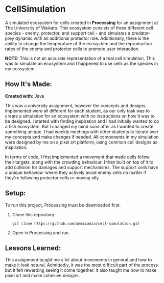 # CellSimulation
A simulated ecosystem for cells created in **Processing** for an assignment at The University of Waikato. This ecosystem consists of three different cell species - enemy, protector, and support cell - and simulates a predator-prey dynamic with an additional protector role. Additionally, there is the ability to change the temperature of the ecosystem and the reproduction rates of the enemy and protector cells to promote user interaction.

**NOTE:** This is not an accurate representation of a real cell simulation. This was to simulate an ecosystem and I happened to use cells as the species in my ecosystem.

## How It's Made:
**Created with:** Java

This was a university assignment, however the concepts and designs implemented were all different for each student, as our only task was to create a simulation for an ecosystem with no instructions on how it was to be designed. I started with finding inspiration and I had initially wanted to do a fish ecosystem. But I changed my mind soon after as I wanted to create something unique. I had weekly meetings with other students to iterate over my concepts and make changes if needed. All components in my simulation were designed by me on a pixel art platform, using common cell designs as inspiration.

In terms of code, I first implemented a movement that made cells follow their targets, along with the crowding behaviour. I then built on top of it to add collision for damages and support mechanisms. The support cells have a unique behaviour where they actively avoid enemy cells no matter if they're following protector cells or moving idly.

## Setup:
To run this project, Processing must be downloaded first.
1. Clone this repository:
   ```
   git clone https://github.com/ammicamia/cell-simulation.git
   ```
2. Open in Processing and run.

## Lessons Learned:
This assignment taught me a lot about movements in general and how to make it look natural. Admittedly, it was the most difficult part of the process but it felt rewarding seeing it come together. It also taught me how to make pixel art and make cohesive designs.
